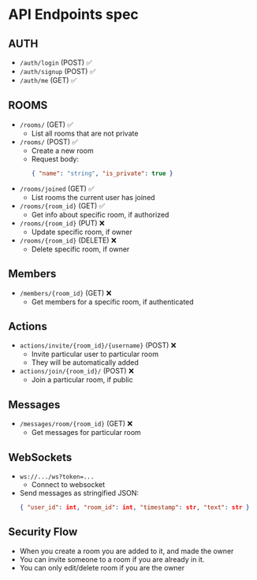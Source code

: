 # API Endpoints spec

## AUTH

- `/auth/login` (POST) ✅
- `/auth/signup` (POST) ✅
- `/auth/me` (GET) ✅

## ROOMS

- `/rooms/` (GET) ✅
  - List all rooms that are not private
- `/rooms/` (POST) ✅
  - Create a new room
  - Request body:
    ```json
    { "name": "string", "is_private": true }
    ```
- `/rooms/joined` (GET) ✅
  - List rooms the current user has joined
- `/rooms/{room_id}` (GET) ✅
  - Get info about specific room, if authorized
- `/rooms/{room_id}` (PUT) ❌
  - Update specific room, if owner
- `/rooms/{room_id}` (DELETE) ❌
  - Delete specific room, if owner

## Members

- `/members/{room_id}` (GET) ❌
  - Get members for a specific room, if authenticated

## Actions

- `actions/invite/{room_id}/{username}` (POST) ❌
  - Invite particular user to particular room
  - They will be automatically added
- `actions/join/{room_id}/` (POST) ❌
  - Join a particular room, if public

## Messages

- `/messages/room/{room_id}` (GET) ❌
  - Get messages for particular room

## WebSockets

- `ws://.../ws?token=...`
  - Connect to websocket
- Send messages as stringified JSON:
  ```json
  { "user_id": int, "room_id": int, "timestamp": str, "text": str }
  ```

## Security Flow

- When you create a room you are added to it, and made the owner
- You can invite someone to a room if you are already in it.
- You can only edit/delete room if you are the owner
